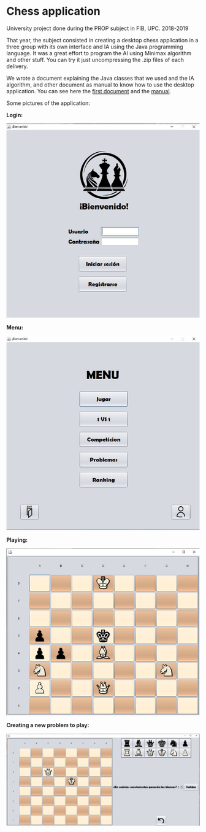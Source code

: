 # Chess application

University project done during the PROP subject in FIB, UPC. 2018-2019
 
That year, the subject consisted in creating a desktop chess application in a three group with its own interface and IA using the Java programming language. It was a great effort to program the AI using Minimax algorithm and other stuff. You can try it just uncompressing the .zip files of each delivery.

We wrote a document explaining the Java classes that we used and the IA algorithm, and other document as manual to know how to use the desktop application. You can see  here the [first document](https://github.com/jrefusta/PROP-FIB-ChessApplication/blob/master/Proyecto/docs/Pr%C3%A1ctica%20de%20Prop.pdf) and the [manual]( https://github.com/jrefusta/PROP-FIB-ChessApplication/blob/master/Proyecto/docs/Manual.pdf).

Some pictures of the application: 


**Login:** 

![Image of App Login](https://raw.githubusercontent.com/metabit1000/ChessApplication-PROP/master/Proyecto/photos/Captura.JPG) 


**Menu:** 

![Image of Menu](https://raw.githubusercontent.com/metabit1000/ChessApplication-PROP/master/Proyecto/photos/Captura3.JPG) 


**Playing:** 

![Image of game](https://raw.githubusercontent.com/metabit1000/ChessApplication-PROP/master/Proyecto/photos/Captura2.JPG) 


**Creating a new problem to play:** 

![Image of creating](https://raw.githubusercontent.com/metabit1000/ChessApplication-PROP/master/Proyecto/photos/Captura4.JPG) 
